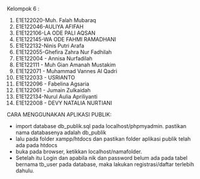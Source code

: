 Kelompok 6 :
1. E1E122020-Muh. Falah Mubaraq
2. E1E122046-AULIYA AFIFAH
3. E1E122106-LA ODE PALI AQSAN
4. E1E122145-WA ODE FAHMI RAMADHANI
5. E1E122132-Ninis Putri Arafa
6. E1E122055-Ghefira Zahra Nur Fadhilah
7. E1E122004 - Annisa Nurfadilah
8. E1E122111 - Muh Gian Amanah Mustakim
9. E1E122071 - Muhammad Vannes Al Qadri
10. E1E122033 - USRIANTO
11. E1E122096  - Fabelina Agsaria
12. E1E122061 - Jumain Zulkaidah
13. E1E122134-Nurul Aulia Apriliyanti
14. E1E122008 - DEVY NATALIA NURTIANI

CARA MENGGUNAKAN APLIKASI PUBLIK:
- import database db_publik.sql pada localhost/phpmyadmin. pastikan nama databasenya adalah db_publik
- lalu pada folder xampp/htdocs dan pastikan folder aplikasi publik telah ada pada htdocs
- buka pada browser, ketikkan localhost/namafolder.
- Setelah itu Login dan apabila nik dan password belum ada pada tabel bernama tb_user pada database, maka lakukan registrasi/daftar terlebih dahulu.
  
